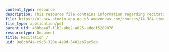 ```yaml
---
content_type: resource
description: This resource file contains information regarding recitation 7.
file: https://ol-ocw-studio-app-qa.s3.amazonaws.com/courses/14-384-time-series-analysis-fall-2013/9e6cbf4ac9c3320e4e9d5402ab7ac5eb_MIT14_384F13_rec7.pdf
file_type: application/pdf
parent_uid: 430be4a7-f1b2-abe2-a825-adedf5289076
resourcetype: Document
title: Recitation 7
uid: 9e6cbf4a-c9c3-320e-4e9d-5402ab7ac5eb
---
```

